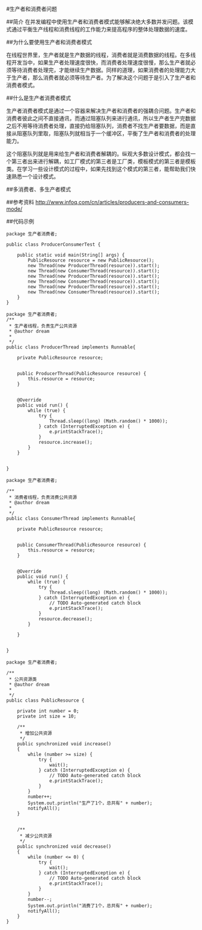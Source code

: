 #生产者和消费者问题


##简介
在并发编程中使用生产者和消费者模式能够解决绝大多数并发问题。该模式通过平衡生产线程和消费线程的工作能力来提高程序的整体处理数据的速度。

##为什么要使用生产者和消费者模式

在线程世界里，生产者就是生产数据的线程，消费者就是消费数据的线程。在多线程开发当中，如果生产者处理速度很快，而消费者处理速度很慢，那么生产者就必须等待消费者处理完，才能继续生产数据。同样的道理，如果消费者的处理能力大于生产者，那么消费者就必须等待生产者。为了解决这个问题于是引入了生产者和消费者模式。

##什么是生产者消费者模式

生产者消费者模式是通过一个容器来解决生产者和消费者的强耦合问题。生产者和消费者彼此之间不直接通讯，而通过阻塞队列来进行通讯，所以生产者生产完数据之后不用等待消费者处理，直接扔给阻塞队列，消费者不找生产者要数据，而是直接从阻塞队列里取，阻塞队列就相当于一个缓冲区，平衡了生产者和消费者的处理能力。

这个阻塞队列就是用来给生产者和消费者解耦的。纵观大多数设计模式，都会找一个第三者出来进行解耦，如工厂模式的第三者是工厂类，模板模式的第三者是模板类。在学习一些设计模式的过程中，如果先找到这个模式的第三者，能帮助我们快速熟悉一个设计模式。


##多消费者、多生产者模式



##参考资料
http://www.infoq.com/cn/articles/producers-and-consumers-mode/



##代码示例

```
package 生产者消费者;

public class ProducerConsumerTest {

	public static void main(String[] args) {
		PublicResource resource = new PublicResource();
		new Thread(new ProducerThread(resource)).start();
        new Thread(new ConsumerThread(resource)).start();
        new Thread(new ProducerThread(resource)).start();
        new Thread(new ConsumerThread(resource)).start();
        new Thread(new ProducerThread(resource)).start();
        new Thread(new ConsumerThread(resource)).start();
	}
}
```
```
package 生产者消费者;
/**
 * 生产者线程，负责生产公共资源
 * @author dream
 *
 */
public class ProducerThread implements Runnable{

	private PublicResource resource;

	
	public ProducerThread(PublicResource resource) {
		this.resource = resource;
	}


	@Override
	public void run() {
		while (true) {
			try {
				Thread.sleep((long) (Math.random() * 1000));
			} catch (InterruptedException e) {
				e.printStackTrace();
			}
			resource.increase();
		}
	}
	
	
}
```

```
package 生产者消费者;

/**
 * 消费者线程，负责消费公共资源
 * @author dream
 *
 */
public class ConsumerThread implements Runnable{

	private PublicResource resource;
	
	
	public ConsumerThread(PublicResource resource) {
		this.resource = resource;
	}


	@Override
	public void run() {
		while (true) {
			try {
				Thread.sleep((long) (Math.random() * 1000));
			} catch (InterruptedException e) {
				// TODO Auto-generated catch block
				e.printStackTrace();
			}
			resource.decrease();
		}
		
	}
	

}
```

```
package 生产者消费者;

/**
 * 公共资源类
 * @author dream
 *
 */
public class PublicResource {

	private int number = 0;
	private int size = 10;
	
	/**
	 * 增加公共资源
	 */
	public synchronized void increase()
	{
		while (number >= size) {
			try {
				wait();
			} catch (InterruptedException e) {
				// TODO Auto-generated catch block
				e.printStackTrace();
			}
		}
		number++;
		System.out.println("生产了1个，总共有" + number);
		notifyAll();
	}
	
	
	/**
	 * 减少公共资源
	 */
	public synchronized void decrease()
	{
		while (number <= 0) {
			try {
				wait();
			} catch (InterruptedException e) {
				// TODO Auto-generated catch block
				e.printStackTrace();
			}
		}
		number--;
		System.out.println("消费了1个，总共有" + number);
		notifyAll();
	}
}

```
